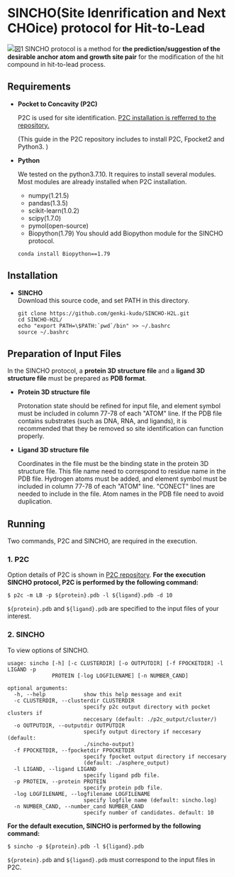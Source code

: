 # SINCHO(Site Idenrification and Next CHOice) protocol for Hit-to-Lead
![図1]()
SINCHO protocol is a method for **the prediction/suggestion of the desirable anchor atom and growth site pair** for the modification of the hit compound in hit-to-lead process.

## Requirements
* **Pocket to Concavity (P2C)**

  P2C is used for site identification.
  [P2C installation is refferred to the repository.](https://github.com/genki-kudo/Pocket-to-Concavity)
  
  (This guide in the P2C repository includes to install P2C, Fpocket2 and Python3. )

* **Python**

  We tested on the python3.7.10.
  It requires to install several modules. Most modules are already installed when P2C installation.
  * numpy(1.21.5)
  * pandas(1.3.5)
  * scikit-learn(1.0.2)
  * scipy(1.7.0)
  * pymol(open-source)
  * Biopython(1.79)
  You should add Biopython module for the SINCHO protocol.
  ```
  conda install Biopython==1.79
  ```


## Installation
* **SINCHO**  
  Download this source code, and set PATH in this directory.  
  ```
  git clone https://github.com/genki-kudo/SINCHO-H2L.git
  cd SINCHO-H2L/
  echo "export PATH=\$PATH:`pwd`/bin" >> ~/.bashrc
  source ~/.bashrc
  ```

## Preparation of Input Files

In the SINCHO protocol, a **protein 3D structure file** and a **ligand 3D structure file** must be prepared as **PDB format**.

* **Protein 3D structure file**

  Protonation state should be refined for input file, and element symbol must be included in column 77-78 of each "ATOM" line.
  If the PDB file contains substrates (such as DNA, RNA, and ligands), it is recommended that they be removed so site identification can function properly.
* **Ligand 3D structure file**
  
  Coordinates in the file must be the binding state in the protein 3D structure file. This file name need to correspond to residue name in the PDB file.
  Hydrogen atoms must be added, and element symbol must be included in column 77-78 of each "ATOM" line. "CONECT" lines are needed to include in the file.
  Atom names in the PDB file need to avoid duplication. 

## Running
Two commands, P2C and SINCHO, are required in the execution.

### 1. P2C 
Option details of P2C is shown in [P2C repository](https://github.com/genki-kudo/Pocket-to-Concavity).
**For the execution SINCHO protocol, P2C is performed by the following command:**
```
$ p2c -m LB -p ${protein}.pdb -l ${ligand}.pdb -d 10
```
```${protein}.pdb``` and ```${ligand}.pdb``` are specified to the input files of your interest.

### 2. SINCHO 
To view options of SINCHO.
```
usage: sincho [-h] [-c CLUSTERDIR] [-o OUTPUTDIR] [-f FPOCKETDIR] -l LIGAND -p
              PROTEIN [-log LOGFILENAME] [-n NUMBER_CAND]

optional arguments:
  -h, --help            show this help message and exit
  -c CLUSTERDIR, --clusterdir CLUSTERDIR
                        specify p2c output directory with pocket clusters if
                        neccesary (default: ./p2c_output/cluster/)
  -o OUTPUTDIR, --outputdir OUTPUTDIR
                        specify output directory if neccesary (default:
                        ./sincho-output)
  -f FPOCKETDIR, --fpocketdir FPOCKETDIR
                        specify fpocket output directory if neccesary
                        (default: ./asphere_output)
  -l LIGAND, --ligand LIGAND
                        specify ligand pdb file.
  -p PROTEIN, --protein PROTEIN
                        specify protein pdb file.
  -log LOGFILENAME, --logfilename LOGFILENAME
                        specify logfile name (default: sincho.log)
  -n NUMBER_CAND, --number_cand NUMBER_CAND
                        specify number of candidates. default: 10
```
**For the default execution, SINCHO is performed by the following command:**
```
$ sincho -p ${protein}.pdb -l ${ligand}.pdb
```
```${protein}.pdb``` and ```${ligand}.pdb``` must correspond to the input files in P2C.

